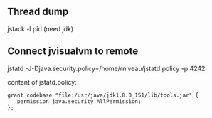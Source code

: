 Thread dump
-----------

jstack -l pid (need jdk)

Connect jvisualvm to remote
---------------------------

jstatd  -J-Djava.security.policy=/home/rniveau/jstatd.policy  -p 4242

content of jstatd.policy:
```
grant codebase "file:/usr/java/jdk1.8.0_151/lib/tools.jar" {
   permission java.security.AllPermission;
};
```

